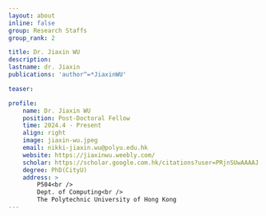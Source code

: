 ```yaml
---
layout: about
inline: false
group: Research Staffs
group_rank: 2

title: Dr. Jiaxin WU
description: 
lastname: dr. Jiaxin
publications: 'author^=*JiaxinWU'

teaser: 

profile:
    name: Dr. Jiaxin WU
    position: Post-Doctoral Fellow
    time: 2024.4 - Present
    align: right
    image: jiaxin-wu.jpeg
    email: nikki-jiaxin.wu@polyu.edu.hk
    website: https://jiaxinwu.weebly.com/
    scholar: https://scholar.google.com.hk/citations?user=PRjnSUwAAAAJ
    degree: PhD(CityU)
    address: >
        P504<br />
        Dept. of Computing<br />
        The Polytechnic University of Hong Kong
---
```



<!-- # Research Staffs

**Dr. Jiaxin WU**

Post-Doctoral Fellow, Department of Computing, The Hong Kong Polytechnic University

[Homepage](https://jiaxinwu.weebly.com/)
[Google Scholar](https://scholar.google.com.hk/citations?user=PRjnSUwAAAAJ)
[your_email@polyu.edu.hk](mailto:email@polyu.edu.hk) -->